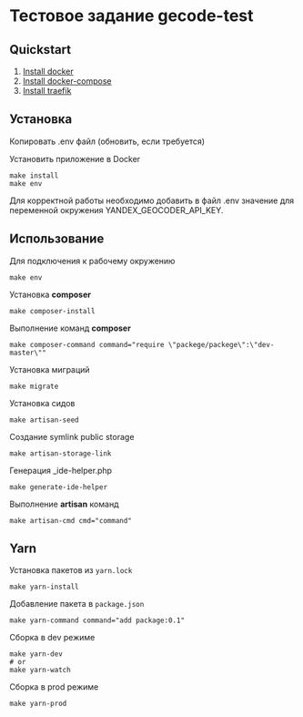 # Тестовое задание gecode-test

## Quickstart
1. [Install docker](https://docs.docker.com/install/)
2. [Install docker-compose](https://docs.docker.com/compose/install/)
3. [Install traefik](https://github.com/mediaten/traefik)

## Установка
Копировать .env файл (обновить, если требуется)

Установить приложение в Docker
```
make install
make env
```
Для корректной работы необходимо добавить в файл .env значение для переменной окружения YANDEX_GEOCODER_API_KEY.

## Использование

Для подключения к рабочему окружению
```
make env
```

Установка **composer**
```
make composer-install
```

Выполнение команд **composer**
```
make composer-command command="require \"packege/packege\":\"dev-master\""
```

Установка миграций
```
make migrate
```

Установка сидов
```
make artisan-seed
```

Создание symlink public storage
```
make artisan-storage-link
```

Генерация _ide-helper.php
```
make generate-ide-helper
```

Выполнение **artisan** команд
```
make artisan-cmd cmd="command"
```

## Yarn

Установка пакетов из `yarn.lock`
```
make yarn-install
```

Добавление пакета в `package.json`
```
make yarn-command command="add package:0.1"
```

Сборка в dev режиме
```
make yarn-dev
# or
make yarn-watch
```

Сборка в prod режиме
```
make yarn-prod
```
